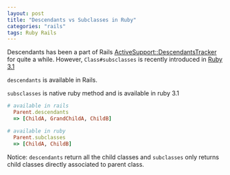 ```yaml
---
layout: post
title: "Descendants vs Subclasses in Ruby"
categories: "rails"
tags: Ruby Rails
---
```


Descendants has been a part of Rails [ActiveSupport::DescendantsTracker](https://api.rubyonrails.org/classes/ActiveSupport/DescendantsTracker.html) for quite a while. However, `Class#subsclasses` is recently introduced in [Ruby 3.1](https://sapidlabs.com/ruby/2022/01/21/ruby-3-adds-subclasses-method.html)


`descendants` is available in Rails.

`subsclasses` is native ruby method and is available in ruby 3.1

```ruby
# available in rails
  Parent.descendants
  => [ChildA, GrandChildA, ChildB]

# available in ruby
  Parent.subclasses
  => [ChildA, ChildB]
```

Notice: `descendants` return all the child classes and `subclasses` only returns child classes directly associated to parent class.

